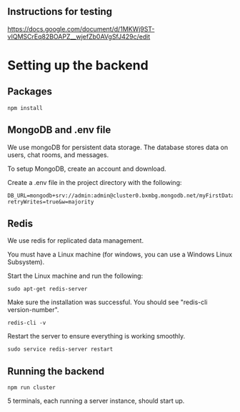 ## Instructions for testing

https://docs.google.com/document/d/1MKWj9ST-vIQMSCrEq82BOAPZ__wjefZb0AVgSfJ429c/edit

# Setting up the backend

## Packages

    npm install

## MongoDB and .env file
We use mongoDB for persistent data storage. The database stores data on users,
chat rooms, and messages.

To setup MongoDB, create an account and download.

Create a .env file in the project directory with the following:

    DB_URL=mongodb+srv://admin:admin@cluster0.bxmbg.mongodb.net/myFirstDatabase?retryWrites=true&w=majority

## Redis
We use redis for replicated data management.

You must have a Linux machine (for windows, you can use a Windows Linux Subsystem).

Start the Linux machine and run the following:

    sudo apt-get redis-server

Make sure the installation was successful. You should see "redis-cli version-number".

    redis-cli -v

Restart the server to ensure everything is working smoothly.

    sudo service redis-server restart

## Running the backend

    npm run cluster

5 terminals, each running a server instance, should start up.